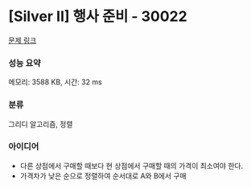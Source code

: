 # [Silver II] 행사 준비 - 30022 

[문제 링크](https://www.acmicpc.net/problem/30022) 

### 성능 요약

메모리: 3588 KB, 시간: 32 ms

### 분류

그리디 알고리즘, 정렬

### 아이디어

- 다른 상점에서 구매할 때보다 현 상점에서 구매할 때의 가격이 최소여야 한다.
- 가격차가 낮은 순으로 정렬하여 순서대로 A와 B에서 구매
